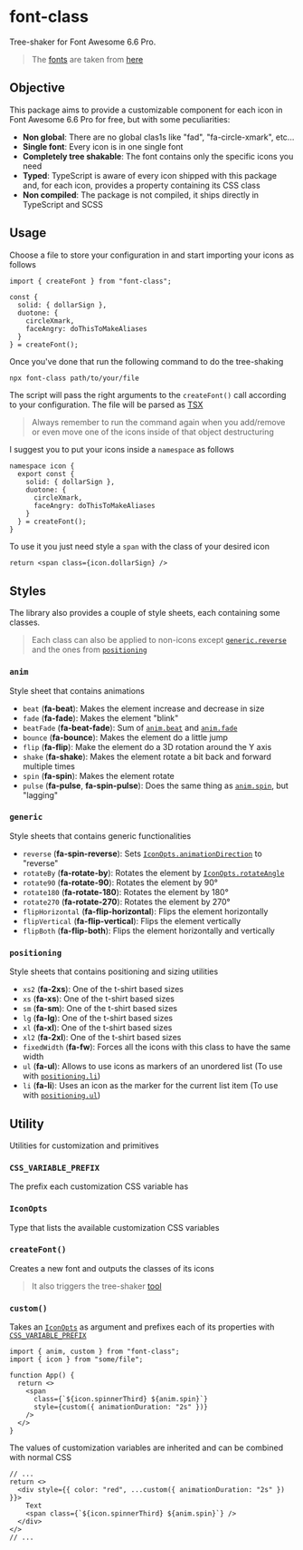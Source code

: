 
# font-class
Tree-shaker for Font Awesome 6.6 Pro.
> The [fonts](./src/font/) are taken from [here](https://weadown.com/res/font-awesome-pro/)

## Objective
This package aims to provide a customizable component for each icon in Font Awesome 6.6 Pro for free, but with some peculiarities:
- **Non global**: There are no global clas1s like "fad", "fa-circle-xmark", etc...
- **Single font**: Every icon is in one single font
- **Completely tree shakable**: The font contains only the specific icons you need
- **Typed**: TypeScript is aware of every icon shipped with this package and, for each icon, provides a property containing its CSS class
- **Non compiled**: The package is not compiled, it ships directly in TypeScript and SCSS

## Usage
Choose a file to store your configuration in and start importing your icons as follows
```tsx
import { createFont } from "font-class";

const {
  solid: { dollarSign },
  duotone: {
    circleXmark,
    faceAngry: doThisToMakeAliases
  }
} = createFont();
```
Once you've done that run the following command to do the tree-shaking
```sh
npx font-class path/to/your/file
```
The script will pass the right arguments to the `createFont()` call according to your configuration.
The file will be parsed as [TSX](https://www.typescriptlang.org/docs/handbook/jsx.html)
> Always remember to run the command again when you add/remove or even move one of the icons inside of that object destructuring

I suggest you to put your icons inside a `namespace` as follows
```tsx
namespace icon {
  export const {
    solid: { dollarSign },
    duotone: {
      circleXmark,
      faceAngry: doThisToMakeAliases
    }
  } = createFont();
}
```
To use it you just need style a `span` with the class of your desired icon
```tsx
return <span class={icon.dollarSign} />
```

## Styles
The library also provides a couple of style sheets, each containing some classes.
> Each class can also be applied to non-icons except [`generic.reverse`](#generic-reverse) and the ones from [`positioning`](#positioning)

### `anim`
Style sheet that contains animations
- <span id="anim-beat">`beat`</span> (**fa-beat**): Makes the element increase and decrease in size
- <span id="anim-fade">`fade`</span> (**fa-fade**): Makes the element "blink"
- `beatFade` (**fa-beat-fade**): Sum of [`anim.beat`](#anim-beat) and [`anim.fade`](#anim-fade)
- `bounce` (**fa-bounce**): Makes the element do a little jump
- `flip` (**fa-flip**): Make the element do a 3D rotation around the Y axis
- `shake` (**fa-shake**): Makes the element rotate a bit back and forward multiple times
- <span id="anim-spin">`spin`</span> (**fa-spin**): Makes the element rotate
- `pulse` (**fa-pulse**, **fa-spin-pulse**): Does the same thing as [`anim.spin`](#anim-spin), but "lagging"

### `generic`
Style sheets that contains generic functionalities
- <span id="generic-reverse">`reverse`</span> (**fa-spin-reverse**): Sets [`IconOpts.animationDirection`](#iconopts) to "reverse"
- `rotateBy` (**fa-rotate-by**): Rotates the element by [`IconOpts.rotateAngle`](#iconopts)
- `rotate90` (**fa-rotate-90**): Rotates the element by 90°
- `rotate180` (**fa-rotate-180**): Rotates the element by 180°
- `rotate270` (**fa-rotate-270**): Rotates the element by 270°
- `flipHorizontal` (**fa-flip-horizontal**): Flips the element horizontally
- `flipVertical` (**fa-flip-vertical**): Flips the element vertically
- `flipBoth` (**fa-flip-both**): Flips the element horizontally and vertically

### `positioning`
Style sheets that contains positioning and sizing utilities
- `xs2` (**fa-2xs**): One of the t-shirt based sizes
- `xs` (**fa-xs**): One of the t-shirt based sizes
- `sm` (**fa-sm**): One of the t-shirt based sizes
- `lg` (**fa-lg**): One of the t-shirt based sizes
- `xl` (**fa-xl**): One of the t-shirt based sizes
- `xl2` (**fa-2xl**): One of the t-shirt based sizes
- `fixedWidth` (**fa-fw**): Forces all the icons with this class to have the same width
- <span id="positioning-ul">`ul`</span> (**fa-ul**): Allows to use icons as markers of an unordered list (To use with [`positioning.li`](#positioning-li))
- <span id="positioning-li">`li`</span> (**fa-li**): Uses an icon as the marker for the current list item (To use with [`positioning.ul`](#positioning-ul))

## Utility
Utilities for customization and primitives

### `CSS_VARIABLE_PREFIX`
The prefix each customization CSS variable has

### `IconOpts`
Type that lists the available customization CSS variables

### `createFont()`
Creates a new font and outputs the classes of its icons
> It also triggers the tree-shaker [tool](#usage)

### `custom()`
Takes an [`IconOpts`](#iconopts) as argument and prefixes each of its properties with [`CSS_VARIABLE_PREFIX`](#css_variable_prefix)
```tsx
import { anim, custom } from "font-class";
import { icon } from "some/file";

function App() {
  return <>
    <span
      class={`${icon.spinnerThird} ${anim.spin}`}
      style={custom({ animationDuration: "2s" })}
    />
  </>
}
```
The values of customization variables are inherited and can be combined with normal CSS
```tsx
// ...
return <>
  <div style={{ color: "red", ...custom({ animationDuration: "2s" }) }}>
    Text
    <span class={`${icon.spinnerThird} ${anim.spin}`} />
  </div>
</>
// ...
```
